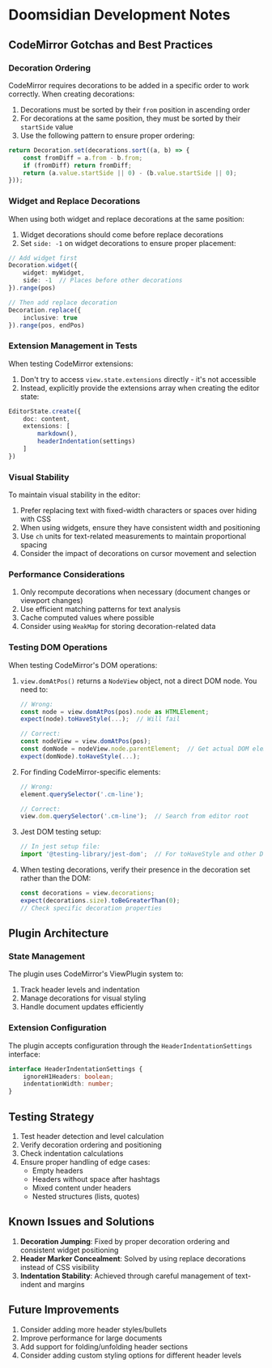 # Doomsidian Development Notes

## CodeMirror Gotchas and Best Practices

### Decoration Ordering

CodeMirror requires decorations to be added in a specific order to work correctly. When creating decorations:

1. Decorations must be sorted by their `from` position in ascending order
2. For decorations at the same position, they must be sorted by their `startSide` value
3. Use the following pattern to ensure proper ordering:

```typescript
return Decoration.set(decorations.sort((a, b) => {
    const fromDiff = a.from - b.from;
    if (fromDiff) return fromDiff;
    return (a.value.startSide || 0) - (b.value.startSide || 0);
}));
```

### Widget and Replace Decorations

When using both widget and replace decorations at the same position:

1. Widget decorations should come before replace decorations
2. Set `side: -1` on widget decorations to ensure proper placement:

```typescript
// Add widget first
Decoration.widget({
    widget: myWidget,
    side: -1  // Places before other decorations
}).range(pos)

// Then add replace decoration
Decoration.replace({
    inclusive: true
}).range(pos, endPos)
```

### Extension Management in Tests

When testing CodeMirror extensions:

1. Don't try to access `view.state.extensions` directly - it's not accessible
2. Instead, explicitly provide the extensions array when creating the editor state:

```typescript
EditorState.create({
    doc: content,
    extensions: [
        markdown(),
        headerIndentation(settings)
    ]
})
```

### Visual Stability

To maintain visual stability in the editor:

1. Prefer replacing text with fixed-width characters or spaces over hiding with CSS
2. When using widgets, ensure they have consistent width and positioning
3. Use `ch` units for text-related measurements to maintain proportional spacing
4. Consider the impact of decorations on cursor movement and selection

### Performance Considerations

1. Only recompute decorations when necessary (document changes or viewport changes)
2. Use efficient matching patterns for text analysis
3. Cache computed values where possible
4. Consider using `WeakMap` for storing decoration-related data

### Testing DOM Operations

When testing CodeMirror's DOM operations:

1. `view.domAtPos()` returns a `NodeView` object, not a direct DOM node. You need to:
   ```typescript
   // Wrong:
   const node = view.domAtPos(pos).node as HTMLElement;
   expect(node).toHaveStyle(...);  // Will fail

   // Correct:
   const nodeView = view.domAtPos(pos);
   const domNode = nodeView.node.parentElement;  // Get actual DOM element
   expect(domNode).toHaveStyle(...);
   ```

2. For finding CodeMirror-specific elements:
   ```typescript
   // Wrong:
   element.querySelector('.cm-line');

   // Correct:
   view.dom.querySelector('.cm-line');  // Search from editor root
   ```

3. Jest DOM testing setup:
   ```typescript
   // In jest setup file:
   import '@testing-library/jest-dom';  // For toHaveStyle and other DOM matchers
   ```

4. When testing decorations, verify their presence in the decoration set rather than the DOM:
   ```typescript
   const decorations = view.decorations;
   expect(decorations.size).toBeGreaterThan(0);
   // Check specific decoration properties
   ```

## Plugin Architecture

### State Management

The plugin uses CodeMirror's ViewPlugin system to:
1. Track header levels and indentation
2. Manage decorations for visual styling
3. Handle document updates efficiently

### Extension Configuration

The plugin accepts configuration through the `HeaderIndentationSettings` interface:
```typescript
interface HeaderIndentationSettings {
    ignoreH1Headers: boolean;
    indentationWidth: number;
}
```

## Testing Strategy

1. Test header detection and level calculation
2. Verify decoration ordering and positioning
3. Check indentation calculations
4. Ensure proper handling of edge cases:
   - Empty headers
   - Headers without space after hashtags
   - Mixed content under headers
   - Nested structures (lists, quotes)

## Known Issues and Solutions

1. **Decoration Jumping**: Fixed by proper decoration ordering and consistent widget positioning
2. **Header Marker Concealment**: Solved by using replace decorations instead of CSS visibility
3. **Indentation Stability**: Achieved through careful management of text-indent and margins

## Future Improvements

1. Consider adding more header styles/bullets
2. Improve performance for large documents
3. Add support for folding/unfolding header sections
4. Consider adding custom styling options for different header levels 
